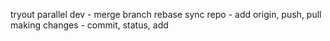 tryout 
parallel dev   - merge branch rebase
sync repo      - add origin, push, pull
making changes - commit, status, add
